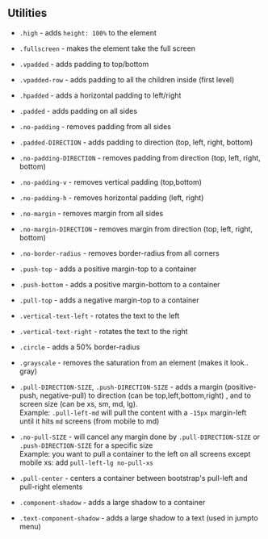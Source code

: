 ## Utilities

* `.high` - adds `height: 100%` to the element
* `.fullscreen` - makes the element take the full screen

* `.vpadded` - adds padding to top/bottom
* `.vpadded-row` - adds padding to all the children inside (first level)
* `.hpadded` - adds a horizontal padding to left/right
* `.padded` - adds padding on all sides
* `.no-padding` - removes padding from all sides
* `.padded-DIRECTION` - adds padding to direction (top, left, right, bottom)
* `.no-padding-DIRECTION` - removes padding from direction (top, left, right, bottom)
* `.no-padding-v` - removes vertical padding (top,bottom)
* `.no-padding-h` - removes horizontal padding (left, right)


* `.no-margin` - removes margin from all sides
* `.no-margin-DIRECTION` - removes margin from direction (top, left, right, bottom)


* `.no-border-radius` - removes border-radius from all corners


* `.push-top` - adds a positive margin-top to a container
* `.push-bottom` - adds a positive margin-bottom to a container
* `.pull-top` - adds a negative margin-top to a container

* `.vertical-text-left` - rotates the text to the left
* `.vertical-text-right` - rotates the text to the right 
* `.circle` - adds a 50% border-radius
* `.grayscale` - removes the saturation from an element (makes it look.. gray)

* `.pull-DIRECTION-SIZE`, `.push-DIRECTION-SIZE` - adds a margin (positive-push, negative-pull) to direction (can be top,left,bottom,right) , and to screen size (can be xs, sm, md, lg).  
Example: `.pull-left-md` will pull the content with a `-15px` margin-left until it hits `md` screens (from mobile to md)
* `.no-pull-SIZE` - will cancel any margin done by `.pull-DIRECTION-SIZE` or `.push-DIRECTION-SIZE` for a specific size  
Example: you want to pull a container to the left on all screens except mobile xs:  add `pull-left-lg no-pull-xs`


* `.pull-center` - centers a container between bootstrap's pull-left and pull-right elements

* `.component-shadow` - adds a large shadow to a container
* `.text-component-shadow` - adds a large shadow to a text (used in jumpto menu)